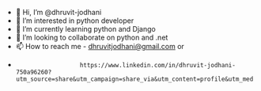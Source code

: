 - 👋 Hi, I’m @dhruvit-jodhani
- 👀 I’m interested in python developer
- 🌱 I’m currently learning python and Django
- 💞️ I’m looking to collaborate on python and .net
- 📫 How to reach me - dhruvitjodhani@gmail.com  or
-                       https://www.linkedin.com/in/dhruvit-jodhani-750a96260?utm_source=share&utm_campaign=share_via&utm_content=profile&utm_medium=android_app                

<!---
dhruvit-jodhani/dhruvit-jodhani is a ✨ special ✨ repository because its `README.md` (this file) appears on your GitHub profile.
You can click the Preview link to take a look at your changes.
--->
